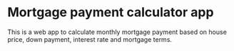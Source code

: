 ﻿# Mortgage payment calculator app

This is a web app to calculate monthly mortgage payment based on house price, down payment, interest rate and mortgage terms.
